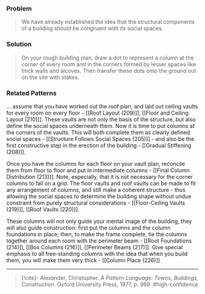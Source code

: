 ### Problem
>We have already established the idea that the structural components of a building should be congruent with its social spaces.

### Solution
>On your rough building plan, draw a dot to represent a column at the corner of every room and in the corners formed by lesser spaces like thick walls and alcoves. Then transfer these dots onto the ground out on the site with stakes.

### Related Patterns
... assume that you have worked out the roof plan, and laid out ceiling vaults for every room on every floor - [[Roof Layout (209)]], [[Floor and Ceiling Layout (210)]]. These vaults are not only the basis of the structure, but also define the social spaces underneath them. Now it is time to put columns at the corners of the vaults. This will both complete them as clearly defined social spaces - [[Structure Follows Social Spaces (205)]] - and also be the first constructive step in the erection of the building - [[Gradual Stiffening (208)]].

Once you have the columns for each floor on your vault plan, reconcile them from floor to floor and put in intermediate columns - [[Final Column Distribution (213)]]. Note, especially, that it is not necessary for the corner columns to fall on a grid. The floor vaults and roof vaults can be made to fit any arrangement of columns, and still make a coherent structure - thus allowing the social spaces to determine the building shape without undue constraint from purely structural considerations - [[Floor-Ceiling Vaults (219)]], [[Roof Vaults (220)]].

These columns will not only guide your mental image of the building, they will also guide construction: first put the columns and the column foundations in place; then, to make the frame complete, tie the columns together around each room with the perimeter beam - [[Root Foundations (214)]], [[Box Columns (216)]], [[Perimeter Beams (217)]]. Give special emphasis to all free-standing columns with the idea that when you build them, you will make them very thick - [[Column Place (226)]]

---
> [!cite]- Alexander, Christopher. _A Pattern Language: Towns, Buildings, Construction_. Oxford University Press, 1977, p. 989.
> #high-confidence 